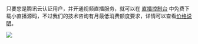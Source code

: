 只要您是腾讯云认证用户，并开通视频直播服务，就可以在 [直播控制台](https://console.qcloud.com/live/mlvbsdkdownload) 中免费下载小直播源码，不过我们的技术咨询有月最低消费额度要求，详情可以查看[价格说明](https://www.qcloud.com/doc/product/454/6557)。

![](//mc.qcloudimg.com/static/img/139c6a3847db276e7bc4fe32874d9891/image.png)
